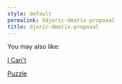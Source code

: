 ```yaml
---
style: default
permalink: Xdjoric-dmatix-proposal
title: djoric-dmatix-proposal
---
```

You may also like:

[I Can't](http://scp-wiki.net/i-can-t)

[Puzzle](http://scp-wiki.net/puzzle)
